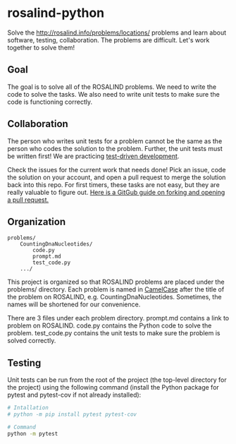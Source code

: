 # rosalind-python

Solve the http://rosalind.info/problems/locations/ problems and learn about software, testing, collaboration. The problems are difficult. Let's work together to solve them!

## Goal

The goal is to solve all of the ROSALIND problems. We need to write the code to solve the tasks. We also need to write unit tests to make sure the code is functioning correctly.

## Collaboration

The person who writes unit tests for a problem cannot be the same as the person who codes the solution to the problem. Further, the unit tests must be written first! We are practicing [test-driven development](https://en.wikipedia.org/wiki/Test-driven_development).

Check the issues for the current work that needs done! Pick an issue, code the solution on your account, and open a pull request to merge the solution back into this repo. For first timers, these tasks are not easy, but they are really valuable to figure out. [Here is a GitGub guide on forking and opening a pull request.](https://guides.github.com/activities/forking/)

## Organization

```
problems/
    CountingDnaNucleotides/
        code.py
        prompt.md
        test_code.py
    .../
```

This project is organized so that ROSALIND problems are placed under the problems/ directory. Each problem is named in [CamelCase](https://simple.wikipedia.org/wiki/CamelCase) after the title of the problem on ROSALIND, e.g. CountingDnaNucleotides. Sometimes, the names will be shortened for our convenience.

There are 3 files under each problem directory. prompt.md contains a link to problem on ROSALIND. code.py contains the Python code to solve the problem. test_code.py contains the unit tests to make sure the problem is solved correctly.

## Testing

Unit tests can be run from  the root of the project (the top-level directory for the project) using the following command (install the Python package for pytest and pytest-cov if not already installed):

```bash
# Intallation
# python -m pip install pytest pytest-cov

# Command
python -m pytest
```
